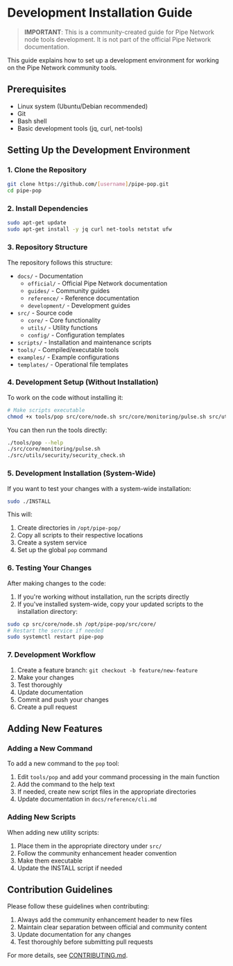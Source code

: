 # Development Installation Guide

> **IMPORTANT**: This is a community-created guide for Pipe Network node tools development.
> It is not part of the official Pipe Network documentation.

This guide explains how to set up a development environment for working on the Pipe Network community tools.

## Prerequisites

- Linux system (Ubuntu/Debian recommended)
- Git
- Bash shell
- Basic development tools (jq, curl, net-tools)

## Setting Up the Development Environment

### 1. Clone the Repository

```bash
git clone https://github.com/[username]/pipe-pop.git
cd pipe-pop
```

### 2. Install Dependencies

```bash
sudo apt-get update
sudo apt-get install -y jq curl net-tools netstat ufw
```

### 3. Repository Structure

The repository follows this structure:

- `docs/` - Documentation
  - `official/` - Official Pipe Network documentation
  - `guides/` - Community guides
  - `reference/` - Reference documentation
  - `development/` - Development guides
- `src/` - Source code
  - `core/` - Core functionality
  - `utils/` - Utility functions
  - `config/` - Configuration templates
- `scripts/` - Installation and maintenance scripts
- `tools/` - Compiled/executable tools
- `examples/` - Example configurations
- `templates/` - Operational file templates

### 4. Development Setup (Without Installation)

To work on the code without installing it:

```bash
# Make scripts executable
chmod +x tools/pop src/core/node.sh src/core/monitoring/pulse.sh src/utils/backup/backup.sh src/utils/security/security_check.sh
```

You can then run the tools directly:

```bash
./tools/pop --help
./src/core/monitoring/pulse.sh
./src/utils/security/security_check.sh
```

### 5. Development Installation (System-Wide)

If you want to test your changes with a system-wide installation:

```bash
sudo ./INSTALL
```

This will:
1. Create directories in `/opt/pipe-pop/`
2. Copy all scripts to their respective locations
3. Create a system service
4. Set up the global `pop` command

### 6. Testing Your Changes

After making changes to the code:

1. If you're working without installation, run the scripts directly
2. If you've installed system-wide, copy your updated scripts to the installation directory:

```bash
sudo cp src/core/node.sh /opt/pipe-pop/src/core/
# Restart the service if needed
sudo systemctl restart pipe-pop
```

### 7. Development Workflow

1. Create a feature branch: `git checkout -b feature/new-feature`
2. Make your changes
3. Test thoroughly
4. Update documentation
5. Commit and push your changes
6. Create a pull request

## Adding New Features

### Adding a New Command

To add a new command to the `pop` tool:

1. Edit `tools/pop` and add your command processing in the main function
2. Add the command to the help text
3. If needed, create new script files in the appropriate directories
4. Update documentation in `docs/reference/cli.md`

### Adding New Scripts

When adding new utility scripts:

1. Place them in the appropriate directory under `src/`
2. Follow the community enhancement header convention
3. Make them executable
4. Update the INSTALL script if needed

## Contribution Guidelines

Please follow these guidelines when contributing:

1. Always add the community enhancement header to new files
2. Maintain clear separation between official and community content
3. Update documentation for any changes
4. Test thoroughly before submitting pull requests

For more details, see [CONTRIBUTING.md](../../CONTRIBUTING.md). 